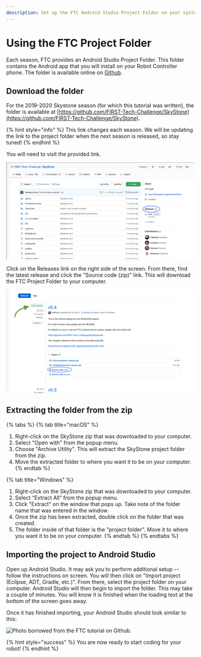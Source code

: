 ```yaml
---
description: Set up the FTC Android Studio Project Folder on your system
---
```


# Using the FTC Project Folder

Each season, FTC provides an Android Studio Project Folder. This folder contains the Android app that you will install on your Robot Controller phone. The folder is available online on [Github](https://github.com).

## Download the folder

For the 2019-2020 Skystone season \(for which this tutorial was written\), the folder is available at [https://github.com/FIRST-Tech-Challenge/SkyStone](https://github.com/FIRST-Tech-Challenge/SkyStone).

{% hint style="info" %}
This link changes each season. We will be updating the link to the project folder when the next season is released, so stay tuned!
{% endhint %}

You will need to visit the provided link.

![](../../.gitbook/assets/screen-shot-2020-08-08-at-1.28.38-pm%20%281%29.png)

Click on the Releases link on the right side of the screen. From there, find the latest release and click the "Source code \(zip\)" link. This will download the FTC Project Folder to your computer.

![](../../.gitbook/assets/screen-shot-2020-08-08-at-1.30.33-pm.png)

## Extracting the folder from the zip

{% tabs %}
{% tab title="macOS" %}
1. Right-click on the SkyStone zip that was downloaded to your computer.
2. Select "Open with" from the popup menu.
3. Choose "Archive Utility". This will extract the SkyStone project folder from the zip.
4. Move the extracted folder to where you want it to be on your computer.
{% endtab %}

{% tab title="Windows" %}
1. Right-click on the SkyStone zip that was downloaded to your computer.
2. Select “Extract All” from the popup menu.
3. Click "Extract" on the window that pops up. Take note of the folder name that was entered in the window.
4. Once the zip has been extracted, double click on the folder that was created.
5. The folder inside of that folder is the "project folder". Move it to where you want it to be on your computer.
{% endtab %}
{% endtabs %}

## Importing the project to Android Studio

Open up Android Studio. It may ask you to perform additional setup -- follow the instructions on screen. You will then click on "Import project \(Eclipse, ADT, Gradle, etc.\)". From there, select the project folder on your computer. Android Studio will then begin to import the folder. This may take a couple of minutes. You will know it is finished when the loading text at the bottom of the screen goes away.

Once it has finished importing, your Android Studio should look similar to this:

![Photo borrowed from the FTC tutorial on Github.](https://github.com/FIRST-Tech-Challenge/SkyStone/wiki/images/Downloading-the-Android-Studio-Project/SuccessfullyImported.jpg)

{% hint style="success" %}
You are now ready to start coding for your robot!
{% endhint %}

